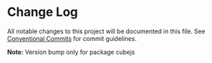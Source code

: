 # Change Log

All notable changes to this project will be documented in this file.
See [Conventional Commits](https://conventionalcommits.org) for commit guidelines.



**Note:** Version bump only for package cubejs
